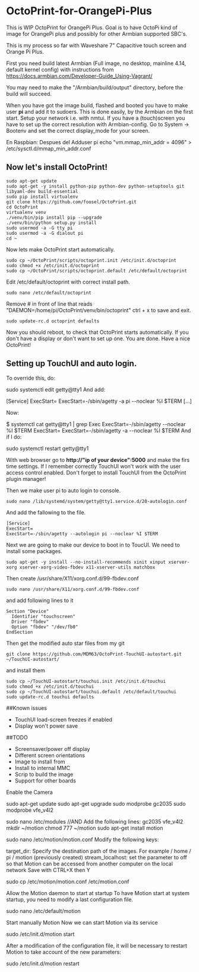 # OctoPrint-for-OrangePi-Plus
This is WIP OctoPrint for OrangePi Plus. Goal is to have OctoPi kind of image for OrangePi plus and possibly for other Armbian supported SBC's.

This is my process so far with Waveshare 7" Capacitive touch screen and Orange Pi Plus.

First you need build latest Armbian (Full image, no desktop, mainline 4.14, default kernel config) with instructions from https://docs.armbian.com/Developer-Guide_Using-Vagrant/

You may need to make the "/Armbian/build/output" directory, before the build will succeed.

When you have got the image build, flashed and booted you have to make user **pi** and add it to sudoers. This is done easily, by the Armbian on the first start. Setup your network i.e. with nmtui. If you have a (touch)screen you have to set up the correct resolution with Armbian-config. Go to System -> Bootenv and set the correct display_mode for your screen.

En Raspbian:
Despues del Adduser pi
echo "vm.mmap_min_addr = 4096" >  /etc/sysctl.d/mmap_min_addr.conf



## Now let's install OctoPrint!
```
sudo apt-get update
sudo apt-get -y install python-pip python-dev python-setuptools git libyaml-dev build-essential
sudo pip install virtualenv
git clone https://github.com/foosel/OctoPrint.git
cd OctoPrint
virtualenv venv
./venv/bin/pip install pip --upgrade
./venv/bin/python setup.py install
sudo usermod -a -G tty pi
sudo usermod -a -G dialout pi
cd ~
```
Now lets make OctoPrint start automatically.
```
sudo cp ~/OctoPrint/scripts/octoprint.init /etc/init.d/octoprint
sudo chmod +x /etc/init.d/octoprint
sudo cp ~/OctoPrint/scripts/octoprint.default /etc/default/octoprint
```
Edit /etc/default/octoprint with correct install path.
```
sudo nano /etc/default/octoprint
```
Remove # in front of line that reads "DAEMON=/home/pi/OctoPrint/venv/bin/octoprint"
ctrl + x to save and exit.
```
sudo update-rc.d octoprint defaults
```

Now you should reboot, to check that OctoPrint starts automatically. 
If you don't have a display or don't want to set up one. You are done. Have a nice OctoPrint!



## Setting up TouchUI and auto login.

To override this, do:

sudo systemctl edit getty@tty1
And add:

[Service]
ExecStart=
ExecStart=-/sbin/agetty -a pi --noclear %I $TERM
[…]

Now:

$ systemctl cat getty@tty1 | grep Exec
ExecStart=-/sbin/agetty --noclear %I $TERM
ExecStart=
ExecStart=-/sbin/agetty -a <USERNAME> --noclear %I $TERM
And if I do:

sudo systemctl restart getty@tty1

With web browser go to **http://"ip of your device":5000**
and make the firs time settings. If I remember correctly TouchUI won't work with the user access control enabled.
Don't forget to install TouchUI from the OctoPrint plugin manager!

Then we make user pi to auto login to console.
```
sudo nano /lib/systemd/system/getty@tty1.service.d/20-autologin.conf
```
And add the fallowing to the file.
```
[Service]
ExecStart=
ExecStart=-/sbin/agetty --autologin pi --noclear %I $TERM
```

Next we are going to make our device to boot in to ToucUI. 
We need to install some packages.
```
sudo apt-get -y install --no-install-recommends xinit xinput xserver-xorg xserver-xorg-video-fbdev x11-xserver-utils matchbox 
```

Then create /usr/share/X11/xorg.conf.d/99-fbdev.conf
```
sudo nano /usr/share/X11/xorg.conf.d/99-fbdev.conf
```
and add following lines to it
```
Section "Device"
  Identifier "touchscreen"
  Driver "fbdev"
  Option "fbdev" "/dev/fb0"
EndSection
```

Then get the modified auto star files from my git
```
git clone https://github.com/MDM63/OctoPrint-TouchUI-autostart.git ~/TouchUI-autostart/
```
and install them
```
sudo cp ~/TouchUI-autostart/touchui.init /etc/init.d/touchui
sudo chmod +x /etc/init.d/touchui
sudo cp ~/TouchUI-autostart/touchui.default /etc/default/touchui
sudo update-rc.d touchui defaults

```

##Known issues
- TouchUI load-screen freezes if enabled
- Display won't power save

##TODO
- Screensaver/power off display
- Different screen orientations
- Image to install from
- Install to internal MMC
- Scrip to build the image
- Support for other boards

Enable the Camera

sudo apt-get update
sudo apt-get upgrade
sudo modprobe gc2035
sudo modprobe vfe_v4l2

sudo nano /etc/modules
//AND Add the following lines:
gc2035
vfe_v4l2
mkdir ~/motion
chmod 777 ~/motion
sudo apt-get install motion

	
sudo nano /etc/motion/motion.conf
Modify the following keys:

target_dir: Specify the destination path of the images. For example / home / pi / motion (previously created)
stream_localhost: set the parameter to off so that Motion can be accessed from another computer on the local network
Save with CTRL+X then Y

sudo cp /etc/motion/motion.conf /etc/motion.conf

Allow the Motion daemon to start at startup
To have Motion start at system startup, you need to modify a last configuration file.

sudo nano /etc/default/motion

Start manually Motion
Now we can start Motion via its service

sudo /etc/init.d/motion start

After a modification of the configuration file, it will be necessary to restart Motion to take account of the new parameters:

sudo /etc/init.d/motion restart

